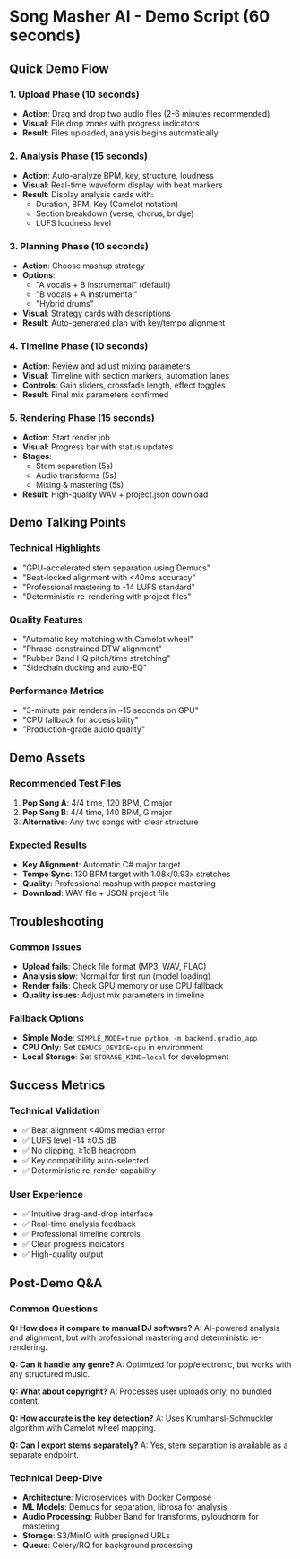 # Song Masher AI - Demo Script (60 seconds)

## Quick Demo Flow

### 1. Upload Phase (10 seconds)
- **Action**: Drag and drop two audio files (2-6 minutes recommended)
- **Visual**: File drop zones with progress indicators
- **Result**: Files uploaded, analysis begins automatically

### 2. Analysis Phase (15 seconds)
- **Action**: Auto-analyze BPM, key, structure, loudness
- **Visual**: Real-time waveform display with beat markers
- **Result**: Display analysis cards with:
  - Duration, BPM, Key (Camelot notation)
  - Section breakdown (verse, chorus, bridge)
  - LUFS loudness level

### 3. Planning Phase (10 seconds)
- **Action**: Choose mashup strategy
- **Options**: 
  - "A vocals + B instrumental" (default)
  - "B vocals + A instrumental" 
  - "Hybrid drums"
- **Visual**: Strategy cards with descriptions
- **Result**: Auto-generated plan with key/tempo alignment

### 4. Timeline Phase (10 seconds)
- **Action**: Review and adjust mixing parameters
- **Visual**: Timeline with section markers, automation lanes
- **Controls**: Gain sliders, crossfade length, effect toggles
- **Result**: Final mix parameters confirmed

### 5. Rendering Phase (15 seconds)
- **Action**: Start render job
- **Visual**: Progress bar with status updates
- **Stages**: 
  - Stem separation (5s)
  - Audio transforms (5s) 
  - Mixing & mastering (5s)
- **Result**: High-quality WAV + project.json download

## Demo Talking Points

### Technical Highlights
- "GPU-accelerated stem separation using Demucs"
- "Beat-locked alignment with <40ms accuracy"
- "Professional mastering to -14 LUFS standard"
- "Deterministic re-rendering with project files"

### Quality Features
- "Automatic key matching with Camelot wheel"
- "Phrase-constrained DTW alignment"
- "Rubber Band HQ pitch/time stretching"
- "Sidechain ducking and auto-EQ"

### Performance Metrics
- "3-minute pair renders in ~15 seconds on GPU"
- "CPU fallback for accessibility"
- "Production-grade audio quality"

## Demo Assets

### Recommended Test Files
1. **Pop Song A**: 4/4 time, 120 BPM, C major
2. **Pop Song B**: 4/4 time, 140 BPM, G major
3. **Alternative**: Any two songs with clear structure

### Expected Results
- **Key Alignment**: Automatic C# major target
- **Tempo Sync**: 130 BPM target with 1.08x/0.93x stretches
- **Quality**: Professional mashup with proper mastering
- **Download**: WAV file + JSON project file

## Troubleshooting

### Common Issues
- **Upload fails**: Check file format (MP3, WAV, FLAC)
- **Analysis slow**: Normal for first run (model loading)
- **Render fails**: Check GPU memory or use CPU fallback
- **Quality issues**: Adjust mix parameters in timeline

### Fallback Options
- **Simple Mode**: `SIMPLE_MODE=true python -m backend.gradio_app`
- **CPU Only**: Set `DEMUCS_DEVICE=cpu` in environment
- **Local Storage**: Set `STORAGE_KIND=local` for development

## Success Metrics

### Technical Validation
- ✅ Beat alignment <40ms median error
- ✅ LUFS level -14 ±0.5 dB
- ✅ No clipping, ≥1dB headroom
- ✅ Key compatibility auto-selected
- ✅ Deterministic re-render capability

### User Experience
- ✅ Intuitive drag-and-drop interface
- ✅ Real-time analysis feedback
- ✅ Professional timeline controls
- ✅ Clear progress indicators
- ✅ High-quality output

## Post-Demo Q&A

### Common Questions
**Q: How does it compare to manual DJ software?**
A: AI-powered analysis and alignment, but with professional mastering and deterministic re-rendering.

**Q: Can it handle any genre?**
A: Optimized for pop/electronic, but works with any structured music.

**Q: What about copyright?**
A: Processes user uploads only, no bundled content.

**Q: How accurate is the key detection?**
A: Uses Krumhansl-Schmuckler algorithm with Camelot wheel mapping.

**Q: Can I export stems separately?**
A: Yes, stem separation is available as a separate endpoint.

### Technical Deep-Dive
- **Architecture**: Microservices with Docker Compose
- **ML Models**: Demucs for separation, librosa for analysis
- **Audio Processing**: Rubber Band for transforms, pyloudnorm for mastering
- **Storage**: S3/MinIO with presigned URLs
- **Queue**: Celery/RQ for background processing

